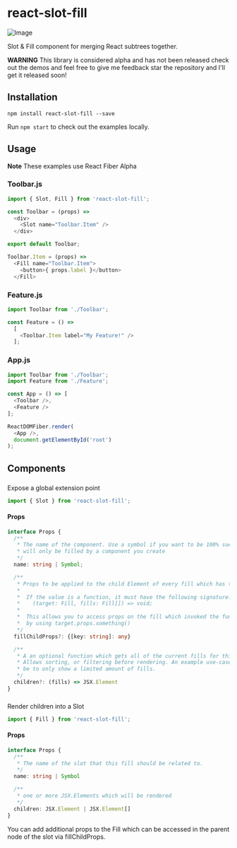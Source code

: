 # react-slot-fill

![Image](images/slot-fill-logo.png)

Slot & Fill component for merging React subtrees together.

**WARNING** This library is considered alpha and has not been released check out the demos and feel free to give me feedback  star the repository and I'll get it released soon! 

## Installation

```
npm install react-slot-fill --save
```

Run `npm start` to check out the examples locally.

## Usage

**Note** These examples use React Fiber Alpha

### Toolbar.js

```javascript
import { Slot, Fill } from 'react-slot-fill';

const Toolbar = (props) =>
  <div>
    <Slot name="Toolbar.Item" />
  </div>

export default Toolbar;

Toolbar.Item = (props) =>
  <Fill name="Toolbar.Item">
    <button>{ props.label }</button>
  </Fill>
```

### Feature.js

```javascript
import Toolbar from './Toolbar';

const Feature = () =>
  [
    <Toolbar.Item label="My Feature!" />
  ];
```

### App.js

```javascript
import Toolbar from './Toolbar';
import Feature from './Feature';

const App = () => [
  <Toolbar />,
  <Feature />
];

ReactDOMFiber.render(
  <App />,
  document.getElementById('root')
);
```

## Components

### <Slot>

Expose a global extension point

```javascript
import { Slot } from 'react-slot-fill';
```

#### Props

```typescript
interface Props {
  /**
   * The name of the component. Use a symbol if you want to be 100% sue the Slot
   * will only be filled by a component you create
   */
  name: string | Symbol;

  /**
   * Props to be applied to the child Element of every fill which has the same name.
   *
   *  If the value is a function, it must have the following signature:
   *    (target: Fill, fills: Fill[]) => void;
   *
   *  This allows you to access props on the fill which invoked the function
   *  by using target.props.something()
   */
  fillChildProps?: {[key: string]: any}

  /**
   * A an optional function which gets all of the current fills for this slot
   * Allows sorting, or filtering before rendering. An example use-case could
   * be to only show a limited amount of fills.
   */
  children?: (fills) => JSX.Element
}
```

### <Fill>

Render children into a Slot

```javascript
import { Fill } from 'react-slot-fill';
```


#### Props

```typescript
interface Props {
  /**
   * The name of the slot that this fill should be related to.
   */
  name: string | Symbol

  /**
   * one or more JSX.Elements which will be rendered
   */
  children: JSX.Element | JSX.Element[]
}
```

You can add additional props to the Fill which can be accessed in the parent node of the slot via fillChildProps.
